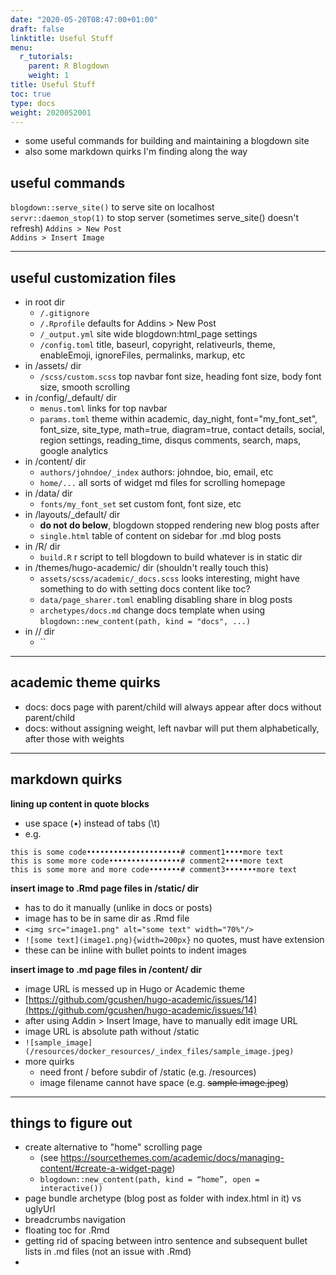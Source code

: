 ```yaml
---
date: "2020-05-20T08:47:00+01:00"
draft: false
linktitle: Useful Stuff
menu:
  r_tutorials:
    parent: R Blogdown
    weight: 1
title: Useful Stuff
toc: true
type: docs
weight: 2020052001
---
```


- some useful commands for building and maintaining a blogdown site
- also some markdown quirks I'm finding along the way

## useful commands
`blogdown::serve_site()` to serve site on localhost<br>
`servr::daemon_stop(1)` to stop server (sometimes serve_site() doesn't refresh)
`Addins > New Post`<br>
`Addins > Insert Image`<br>



---
## useful customization files
- in root dir
    - `/.gitignore` <br>
    - `/.Rprofile` defaults for Addins > New Post<br>
    - `/_output.yml` site wide blogdown:html_page settings<br>
    - `/config.toml` title, baseurl, copyright, relativeurls, theme, enableEmoji, ignoreFiles, permalinks, markup, etc<br>
- in /assets/ dir
    - `/scss/custom.scss` top navbar font size, heading font size, body font size, smooth scrolling<br>
- in /config/_default/ dir
    - `menus.toml` links for top navbar<br>
    - `params.toml` theme within academic, day_night, font="my_font_set", font_size, site_type, math=true, diagram=true, contact details, social, region settings, reading_time, disqus comments, search, maps, google analytics<br>
- in /content/ dir 
    - `authors/johndoe/_index` authors: johndoe, bio, email, etc<br>
    - `home/...` all sorts of widget md files for scrolling homepage<br>
- in /data/ dir
    - `fonts/my_font_set` set custom font, font size, etc<br>
- in /layouts/_default/ dir
	- **do not do below**, blogdown stopped rendering new blog posts after
    - `single.html` table of content on sidebar for .md blog posts<br>
- in /R/ dir
    - `build.R` r script to tell blogdown to build whatever is in static dir<br>
- in /themes/hugo-academic/ dir (shouldn't really touch this)
    - `assets/scss/academic/_docs.scss` looks interesting, might have something to do with setting docs content like toc?<br>
    - `data/page_sharer.toml` enabling disabling share in blog posts
	- `archetypes/docs.md` change docs template when using `blogdown::new_content(path, kind = "docs", ...)`
- in // dir
    - `` <br>


---
## academic theme quirks
- docs: docs page with parent/child will always appear after docs without parent/child
- docs: without assigning weight, left navbar will put them alphabetically, after those with weights



---
## markdown quirks

**lining up content in quote blocks**
- use space (•) instead of tabs (\t)
- e.g.
```
this is some code•••••••••••••••••••••# comment1••••more text
this is some more code••••••••••••••••# comment2••••more text
this is some more and more code•••••••# comment3•••••••more text
```

**insert image to .Rmd page files in /static/ dir**
- has to do it manually (unlike in docs or posts)
- image has to be in same dir as .Rmd file
- `<img src="image1.png" alt="some text" width="70%"/>`
- `![some text](image1.png){width=200px}` no quotes, must have extension
- these can be inline with bullet points to indent images

**insert image to .md page files in /content/ dir**
- image URL is messed up in Hugo or Academic theme
- [https://github.com/gcushen/hugo-academic/issues/14](https://github.com/gcushen/hugo-academic/issues/14)
- after using Addin > Insert Image, have to manually edit image URL
- image URL is absolute path without /static
- `![sample_image](/resources/docker_resources/_index_files/sample_image.jpeg)`
- more quirks
	- need front / before subdir of /static (e.g. /resources)
	- image filename cannot have space (e.g. ~~sample image.jpeg~~)



---
## things to figure out
- create alternative to "home" scrolling page 
	- (see https://sourcethemes.com/academic/docs/managing-content/#create-a-widget-page)
	- `blogdown::new_content(path, kind = “home”, open = interactive())`
- page bundle archetype (blog post as folder with index.html in it) vs uglyUrl
- breadcrumbs navigation
- floating toc for .Rmd
- getting rid of spacing between intro sentence and subsequent bullet lists in .md files (not an issue with .Rmd)
- 


